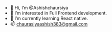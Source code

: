 - 👋 Hi, I’m @Ashishchaursiya
- 👀 I’m interested in Full Frontend development.
- 🌱 I’m currently learning React native.
- 📫 chaurasiyaashish383@gmail.com

<!---
Ashishchaursiya/Ashishchaursiya is a ✨ special ✨ repository because its `README.md` (this file) appears on your GitHub profile.
You can click the Preview link to take a look at your changes.
--->
